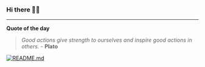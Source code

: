 ### Hi there 👋🏻


---

**Quote of the day**

> *Good actions give strength to ourselves and inspire good actions in others.* - **Plato** 

[![README.md](https://github.com/marcolovazzano/marcolovazzano/actions/workflows/readme.yml/badge.svg?branch=main)](https://github.com/marcolovazzano/marcolovazzano/actions/workflows/readme.yml)
